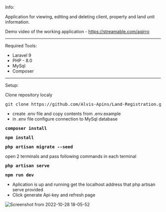 <p>
Info:
</p>

Application for viewing, editing and deleting client, property and land unit information.

Demo video of the working application - https://streamable.com/aqjrro

---

Required Tools:
<ul>
<li>Laravel 9</li>
<li>PHP - 8.0</li>
<li>MySql</li>
<li>Composer</li>
</ul>

---

<p>
Setup:
</p>
Clone repository localy
<pre>git clone https://github.com/Alvis-Apins/Land-Registration.git</pre>
<ul>
<li>create .env file and copy contents from .env.example</li>
<li>in .env file configure connection to MySql database</li>
</ul>
<pre>
<b>composer install</b>
</pre>
<pre>
<b>npm install</b>
</pre>
<pre>
<b>php artisan migrate --seed</b>
</pre>
open 2 terminals and pass following commands in each terminal
<pre>
<b>php artisan serve</b>
</pre>
<pre>
<b>npm run dev</b>
</pre>
<ul>
<li>Aplication is up and running get the localhost address that php artisan serve provided</li>
<li>Click generate Api-key and refresh page</li>
</ul>

![Screenshot from 2022-10-28 18-05-52](https://user-images.githubusercontent.com/104777801/198668024-7e057e0e-b862-4e90-9642-5c4857c6abcc.png)





